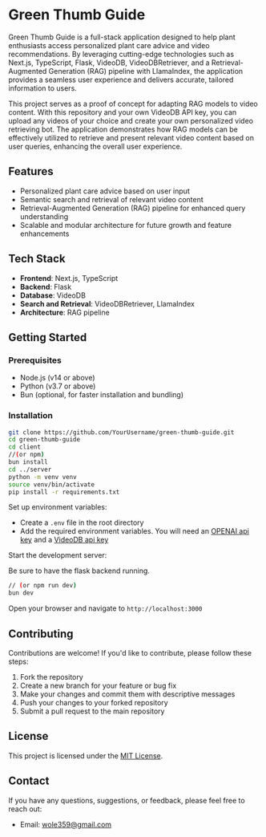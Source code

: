 # Green Thumb Guide

Green Thumb Guide is a full-stack application designed to help plant enthusiasts access personalized plant care advice and video recommendations. By leveraging cutting-edge technologies such as Next.js, TypeScript, Flask, VideoDB, VideoDBRetriever, and a Retrieval-Augmented Generation (RAG) pipeline with LlamaIndex, the application provides a seamless user experience and delivers accurate, tailored information to users.

This project serves as a proof of concept for adapting RAG models to video content. With this repository and your own VideoDB API key, you can upload any videos of your choice and create your own personalized video retrieving bot. The application demonstrates how RAG models can be effectively utilized to retrieve and present relevant video content based on user queries, enhancing the overall user experience.

## Features

- Personalized plant care advice based on user input
- Semantic search and retrieval of relevant video content
- Retrieval-Augmented Generation (RAG) pipeline for enhanced query understanding
- Scalable and modular architecture for future growth and feature enhancements

## Tech Stack

- **Frontend**: Next.js, TypeScript
- **Backend**: Flask
- **Database**: VideoDB
- **Search and Retrieval**: VideoDBRetriever, LlamaIndex
- **Architecture**: RAG pipeline

## Getting Started

### Prerequisites

- Node.js (v14 or above)
- Python (v3.7 or above)
- Bun (optional, for faster installation and bundling)

### Installation

```bash
git clone https://github.com/YourUsername/green-thumb-guide.git
cd green-thumb-guide
cd client
//(or npm)
bun install 
cd ../server
python -m venv venv
source venv/bin/activate
pip install -r requirements.txt
```


Set up environment variables:

- Create a `.env` file in the root directory
- Add the required environment variables. You will need an [OPENAI api key](https://openai.com/blog/openai-api) and a [VideoDB api key](https://videodb.io/)

Start the development server:

Be sure to have the flask backend running.
```bash
// (or npm run dev)
bun dev 
```
Open your browser and navigate to `http://localhost:3000`

## Contributing

Contributions are welcome! If you'd like to contribute, please follow these steps:

1. Fork the repository
2. Create a new branch for your feature or bug fix
3. Make your changes and commit them with descriptive messages
4. Push your changes to your forked repository
5. Submit a pull request to the main repository

## License

This project is licensed under the [MIT License](LICENSE).

## Contact

If you have any questions, suggestions, or feedback, please feel free to reach out:

- Email: wole359@gmail.com
